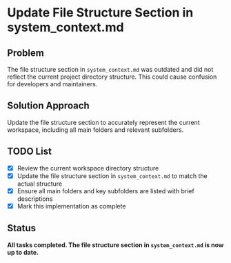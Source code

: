 # Update File Structure Section in system_context.md

## Problem
The file structure section in `system_context.md` was outdated and did not reflect the current project directory structure. This could cause confusion for developers and maintainers.

## Solution Approach
Update the file structure section to accurately represent the current workspace, including all main folders and relevant subfolders.

## TODO List
- [x] Review the current workspace directory structure
- [x] Update the file structure section in `system_context.md` to match the actual structure
- [x] Ensure all main folders and key subfolders are listed with brief descriptions
- [x] Mark this implementation as complete

## Status
**All tasks completed. The file structure section in `system_context.md` is now up to date.** 